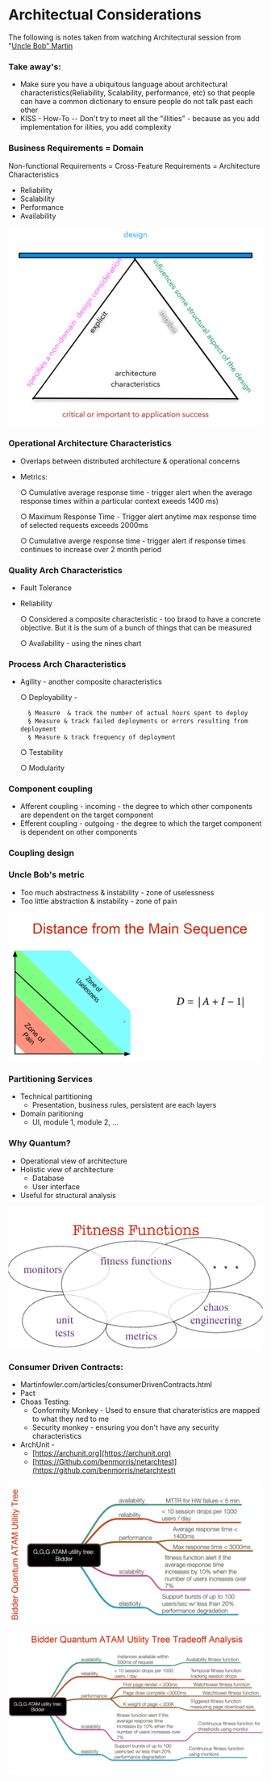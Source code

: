 # Architectual Considerations

The following is notes taken from watching Architectural session from "[Uncle Bob" Martin](https://www.youtube.com/results?search\_query=uncle+bob)

### Take away's:

* Make sure you have a ubiquitous language about architectural characteristics(Reliability, Scalability, performance, etc) so that people can have a common dictionary to ensure people do not talk past each other
* KISS - How-To -- Don't try to meet all the "illities" - because as you add implementation for ilities, you add complexity



### Business Requirements = Domain&#x20;

Non-functional Requirements = Cross-Feature Requirements = Architecture Characteristics

* Reliability
* Scalability
* Performance
* Availability

![Architectural Triad](<../../.gitbook/assets/image (8) (1).png>)

### Operational Architecture Characteristics

* Overlaps between distributed architecture & operational concerns
*   Metrics:

    &#x20; ○ Cumulative average response time - trigger alert when the average response times within a particular context exeeds 1400 ms)

    &#x20; ○ Maximum Response Time - Trigger alert anytime max response time of selected requests exceeds 2000ms

    &#x20; ○ Cumulative averge response time - trigger alert if response times continues to increase over 2 month period

### Quality Arch Characteristics

* Fault Tolerance
*   Reliability

    &#x20; ○ Considered a composite characteristic - too braod to have a concrete objective. But it is the sum of a bunch of things that can be measured

    &#x20; ○ Availability - using the nines chart

### Process Arch Characteristics

*   Agility - another composite characteristics

    &#x20; ○ Deployability -

    ```
      § Measure  & track the number of actual hours spent to deploy
      § Measure & track failed deployments or errors resulting from deployment
      § Measure & track frequency of deployment
    ```

    &#x20; ○ Testability

    &#x20; ○ Modularity

### Component coupling

* Afferent coupling - incoming - the degree to which other components are dependent on the target component&#x20;
* Efferent coupling - outgoing - the degree to which the target component is dependent on other components

### Coupling design



### Uncle Bob's metric&#x20;

* Too much abstractness & instability - zone of uselessness&#x20;
* Too little abstraction & instability - zone of pain

![](<../../.gitbook/assets/image (10) (1).png>)



### Partitioning Services

* Technical partitioning
  * Presentation, business rules, persistent are each layers
* Domain paritioning
  * UI, module 1, module 2, …

### Why Quantum?

* Operational view of architecture
* Holistic view of architecture
  * Database
  * User interface
* Useful for structural analysis

![](<../../.gitbook/assets/image (12) (1).png>)



### Consumer Driven Contracts:

* Martinfowler.com/articles/consumerDrivenContracts.html
* Pact
* Choas Testing:
  * Conformity Monkey - Used to ensure that charateristics are mapped to what they ned to me
  * Security monkey - ensuring you don't have any security characteristics
* ArchUnit -&#x20;
  * [https://archunit.org](https://archunit.org)
  * [https://Github.com/benmorris/netarchtest](https://github.com/benmorris/netarchtest)

![](<../../.gitbook/assets/image (13) (1).png>)

![](<../../.gitbook/assets/image (14) (1).png>)
